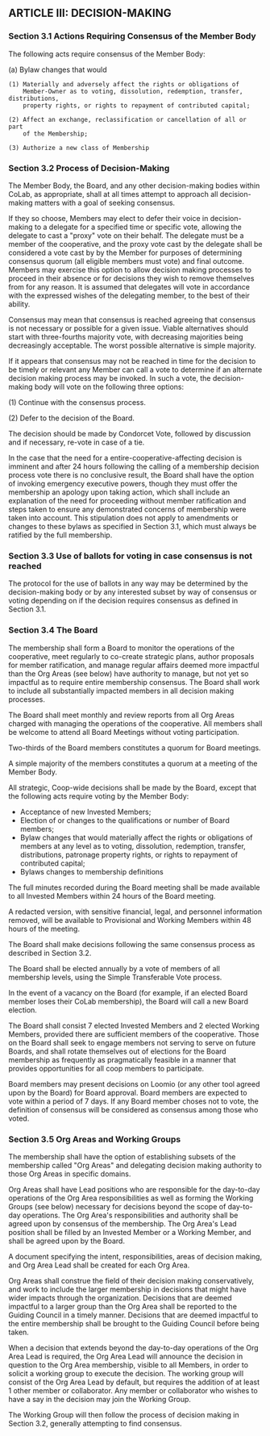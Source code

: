 ## ARTICLE III:  DECISION-MAKING

### Section 3.1  Actions Requiring Consensus of the Member Body

The following acts require consensus of the Member Body:

(a)	Bylaw changes that would

	(1)	Materially and adversely affect the rights or obligations of
        Member-Owner as to voting, dissolution, redemption, transfer, distributions,
        property rights, or rights to repayment of contributed capital;

	(2)	Affect an exchange, reclassification or cancellation of all or part
        of the Membership;

	(3)	Authorize a new class of Membership

### Section 3.2  Process of Decision-Making

The Member Body, the Board, and any other decision-making bodies within CoLab,
as appropriate, shall at all times attempt to approach all decision-making
matters with a goal of seeking consensus.

If they so choose, Members may elect to defer their voice in decision-making
to a delegate for a specified time or specific vote, allowing the delegate to
cast a "proxy" vote on their behalf. The delegate must be a member of the
cooperative, and the proxy vote cast by the delegate shall be considered a vote
cast by by the Member for purposes of determining consensus quorum (all eligible
members must vote) and final outcome. Members may exercise this option to allow
decision making processes to proceed in their absence or for decisions
they wish to remove themselves from for any reason. It is assumed that 
delegates will vote in accordance with the expressed wishes of the delegating
member, to the best of their ability.

Consensus may mean that consensus is reached agreeing that consensus is not
necessary or possible for a given issue. Viable alternatives should start with
three-fourths majority vote, with decreasing majorities being decreasingly
acceptable. The worst possible alternative is simple majority.

If it appears that consensus may not be reached in time for the decision to be
timely or relevant any Member can call a vote to determine if an alternate
decision making process may be invoked. In such a vote, the decision-making body
will vote on the following three options:

(1) Continue with the consensus process.

(2) Defer to the decision of the Board.

The decision should be made by Condorcet Vote, followed by discussion and if
necessary, re-vote in case of a tie.

In the case that the need for a entire-cooperative-affecting decision is
imminent and after 24 hours following the calling of a membership decision
process vote there is no conclusive result, the Board shall have the option
of invoking emergency executive powers, though they must offer the membership
an apology upon taking action, which shall include an explanation of the need
for proceeding without member ratification and steps taken to ensure any
demonstrated concerns of membership were taken into account. This stipulation
does not apply to amendments or changes to these bylaws as specified in
Section 3.1, which must always be ratified by the full membership.

### Section 3.3  Use of ballots for voting in case consensus is not reached

The protocol for the use of ballots in any way may be determined by the
decision-making body or by any interested subset by way of consensus or voting
depending on if the decision requires consensus as defined in Section 3.1.

### Section 3.4 The Board

The membership shall form a Board to monitor the operations of the
cooperative, meet regularly to co-create strategic plans, author proposals for
member ratification, and manage regular affairs deemed more impactful than
the Org Areas (see below) have authority to manage, but not yet so impactful
as to require entire membership consensus. The Board shall work to include all
substantially impacted members in all decision making processes.

The Board shall meet monthly and review reports from all Org Areas
charged with managing the operations of the cooperative. All members shall be
welcome to attend all Board Meetings without voting participation.

Two-thirds of the Board members constitutes a quorum for Board meetings.

A simple majority of the members constitutes a quorum at a meeting of the
Member Body.

All strategic, Coop-wide decisions shall be made by the Board, except that the
following acts require voting by the Member Body:

* Acceptance of new Invested Members;
* Election of or changes to the qualifications or number of Board members;
* Bylaw changes that would materially affect the rights or obligations of
  members at any level as to voting, dissolution, redemption, transfer,
  distributions, patronage property rights, or rights to repayment of
  contributed capital;
* Bylaws changes to membership definitions

The full minutes recorded during the Board meeting shall be made available
to all Invested Members within 24 hours of the Board meeting.

A redacted version, with sensitive financial, legal, and personnel
information removed, will be available to Provisional and Working Members
within 48 hours of the meeting. 

The Board shall make decisions following the same consensus process as
described in Section 3.2.

The Board shall be elected annually by a vote of members of all membership
levels, using the Simple Transferable Vote process.

In the event of a vacancy on the Board (for example, if an elected Board
member loses their CoLab membership), the Board will call a new Board election.

The Board shall consist 7 elected Invested Members and 2 elected Working
Members, provided there are sufficient members of the cooperative. Those
on the Board shall seek to engage members not serving to serve on future
Boards, and shall rotate themselves out of elections for the Board
membership as frequently as pragmatically feasible in a manner that provides
opportunities for all coop members to participate.

Board members may present decisions on Loomio (or any other tool agreed
upon by the Board) for Board approval. Board members are expected to vote
within a period of 7 days. If any Board member choses not to vote, the
definition of consensus will be considered as consensus among those who voted.

### Section 3.5 Org Areas and Working Groups

The membership shall have the option of establishing subsets of the
membership called "Org Areas" and delegating decision making authority to
those Org Areas in specific domains.

Org Areas shall have Lead positions who are responsible for the day-to-day
operations of the Org Area responsibilities as well as forming the Working
Groups (see below) necessary for decisions beyond the scope of day-to-day
operations. The Org Area's responsibilities and authority shall be agreed
upon by consensus of the membership. The Org Area's Lead position shall be
filled by an Invested Member or a Working Member, and shall be agreed upon
by the Board.

A document specifying the intent, responsibilities, areas of decision making,
and Org Area Lead shall be created for each Org Area.

Org Areas shall construe the field of their decision making conservatively, 
and work to include the larger membership in decisions that might have wider
impacts through the organization. Decisions that are deemed impactful to
a larger group than the Org Area shall be reported to the Guiding Council
in a timely manner. Decisions that are deemed impactful to the entire
membership shall be brought to the Guiding Council before being taken.

When a decision that extends beyond the day-to-day operations of the Org
Area Lead is required, the Org Area Lead will announce the decision in
question to the Org Area membership, visible to all Members, in order to
solicit a working group to execute the decision. The working group will
consist of the Org Area Lead by default, but requires the addition of at
least 1 other member or collaborator. Any member or collaborator who wishes
to have a say in the decision may join the Working Group.

The Working Group will then follow the process of decision making in Section
3.2, generally attempting to find consensus.
